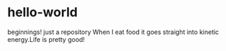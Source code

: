 # hello-world
beginnings! just a repository
When I eat food it goes straight into kinetic energy.Life is pretty good!
